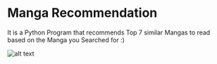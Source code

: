 # Manga Recommendation
It is a Python Program that recommends Top 7 similar Mangas to read based on the Manga you Searched for :)

![alt text](https://www.barnesandnoble.com/blog/sci-fi-fantasy/wp-content/uploads/sites/4/2015/12/manga.gif)
